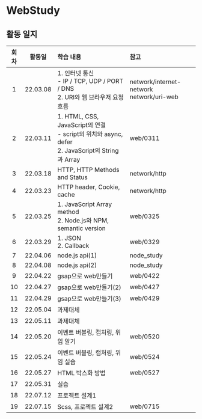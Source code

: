 # WebStudy
## 활동 일지
|회차|활동일|학습 내용|참고|
|:-:|:------:|:------|:---|
|1|22.03.08|1. 인터넷 통신<br> - IP / TCP, UDP / PORT / DNS<br> 2. URI와 웹 브라우저 요청 흐름|network/internet-network<br>network/uri-web
|2|22.03.11|1. HTML, CSS, JavaScript의 연결<br>- script의 위치와 async, defer<br>2. JavaScript의 String과 Array|web/0311
|3|22.03.18|HTTP, HTTP Methods and Status |network/http
|4|22.03.23|HTTP header, Cookie, cache|network/http
|5|22.03.25|1. JavaScript Array method<br>2. Node.js와 NPM, semantic version|web/0325
|6|22.03.29|1. JSON<br>2. Callback|web/0329|
|7|22.04.06|node.js api(1)|node_study|
|8|22.04.08|node.js api(2)|node_study|
|9|22.04.22|gsap으로 web만들기|web/0422|
|10|22.04.27|gsap으로 web만들기(2)|web/0427|
|11|22.04.29|gsap으로 web만들기(3)|web/0429|
|12|22.05.04|과제대체||
|13|22.05.11|과제대체||
|14|22.05.20|이벤트 버블링, 캡처링, 위임 알기|web/0520|
|15|22.05.24|이벤트 버블링, 캡처링, 위임 실습|web/0524|
|16|22.05.27|HTML 박스화 방법|web/0527|
|17|22.05.31|실습||
|18|22.07.12|프로젝트 설계1||
|19|22.07.15|Scss, 프로젝트 설계2|web/0715|